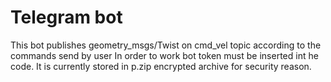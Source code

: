 # Telegram bot
This bot publishes geometry_msgs/Twist on cmd_vel topic according to the commands send by user
In order to work bot token must be inserted int he code. It is currently stored in p.zip encrypted archive for security reason.
